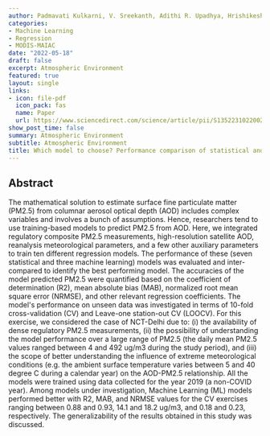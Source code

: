 ```yaml
---
author: Padmavati Kulkarni, V. Sreekanth, Adithi R. Upadhya, Hrishikesh Chandra Gautam
categories:
- Machine Learning
- Regression
- MODIS-MAIAC
date: "2022-05-18"
draft: false
excerpt: Atmospheric Environment
featured: true
layout: single
links:
- icon: file-pdf
  icon_pack: fas
  name: Paper
  url: https://www.sciencedirect.com/science/article/pii/S1352231022002291?dgcid=coauthor
show_post_time: false
summary: Atmospheric Environment
subtitle: Atmospheric Environment
title: Which model to choose? Performance comparison of statistical and machine learning models in predicting PM2.5 from high-resolution satellite aerosol optical depth
---
```



## Abstract

The mathematical solution to estimate surface fine particulate matter (PM2.5) from columnar aerosol optical depth (AOD) includes complex variables and involves a bunch of assumptions. Hence, researchers tend to use training-based models to predict PM2.5 from AOD. Here, we integrated regulatory composite PM2.5 measurements, high-resolution satellite AOD, reanalysis meteorological parameters, and a few other auxiliary parameters to train ten different regression models. The performance of these (seven statistical and three machine learning) models was evaluated and inter-compared to identify the best performing model. The accuracies of the model predicted PM2.5 were quantified based on the coefficient of determination (R2), mean absolute bias (MAB), normalized root mean square error (NRMSE), and other relevant regression coefficients. The model's performance on unseen data was investigated in terms of 10-fold cross-validation (CV) and Leave-one station-out CV (LOOCV). For this exercise, we considered the case of NCT-Delhi due to: (i) the availability of dense regulatory PM2.5 measurements, (ii) the possibility of understanding the model performance over a large range of PM2.5 (the daily mean PM2.5 values ranged between 4 and 492 ug/m3 during the study period), and (iii) the scope of better understanding the influence of extreme meteorological conditions (e.g. the ambient surface temperature varies between 5 and 40 degree C during a calendar year) on the AOD-PM2.5 relationship. All the models were trained using data collected for the year 2019 (a non-COVID year). Among models under investigation, Machine Learning (ML) models performed better with R2, MAB, and NRMSE values for the CV exercises ranging between 0.88 and 0.93, 14.1 and 18.2 ug/m3, and 0.18 and 0.23, respectively. The generalizability of the results obtained in this study was discussed.


